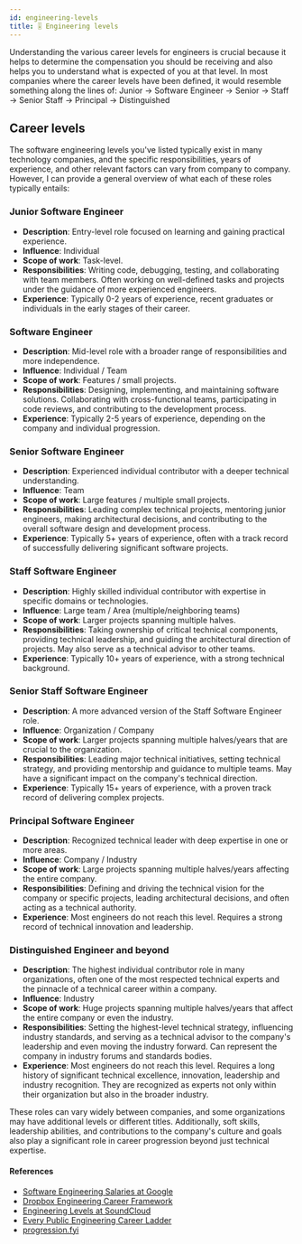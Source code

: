 ```yaml
---
id: engineering-levels
title: 🎚 Engineering levels
---
```


Understanding the various career levels for engineers is crucial because it helps to determine the compensation you should be receiving and also helps you to understand what is expected of you at that level. In most companies where the career levels have been defined, it would resemble something along the lines of: Junior → Software Engineer → Senior → Staff → Senior Staff → Principal → Distinguished

## Career levels

The software engineering levels you've listed typically exist in many technology companies, and the specific responsibilities, years of experience, and other relevant factors can vary from company to company. However, I can provide a general overview of what each of these roles typically entails:

### Junior Software Engineer

- **Description**: Entry-level role focused on learning and gaining practical experience.
- **Influence**: Individual
- **Scope of work**: Task-level.
- **Responsibilities**: Writing code, debugging, testing, and collaborating with team members. Often working on well-defined tasks and projects under the guidance of more experienced engineers.
- **Experience**: Typically 0-2 years of experience, recent graduates or individuals in the early stages of their career.

### Software Engineer

- **Description**: Mid-level role with a broader range of responsibilities and more independence.
- **Influence**: Individual / Team
- **Scope of work**: Features / small projects.
- **Responsibilities**: Designing, implementing, and maintaining software solutions. Collaborating with cross-functional teams, participating in code reviews, and contributing to the development process.
- **Experience**: Typically 2-5 years of experience, depending on the company and individual progression.

### Senior Software Engineer

- **Description**: Experienced individual contributor with a deeper technical understanding.
- **Influence**: Team
- **Scope of work**: Large features / multiple small projects.
- **Responsibilities**: Leading complex technical projects, mentoring junior engineers, making architectural decisions, and contributing to the overall software design and development process.
- **Experience**: Typically 5+ years of experience, often with a track record of successfully delivering significant software projects.

### Staff Software Engineer

- **Description**: Highly skilled individual contributor with expertise in specific domains or technologies.
- **Influence**: Large team / Area (multiple/neighboring teams)
- **Scope of work**: Larger projects spanning multiple halves.
- **Responsibilities**: Taking ownership of critical technical components, providing technical leadership, and guiding the architectural direction of projects. May also serve as a technical advisor to other teams.
- **Experience**: Typically 10+ years of experience, with a strong technical background.

### Senior Staff Software Engineer

- **Description**: A more advanced version of the Staff Software Engineer role.
- **Influence**: Organization / Company
- **Scope of work**: Larger projects spanning multiple halves/years that are crucial to the organization.
- **Responsibilities**: Leading major technical initiatives, setting technical strategy, and providing mentorship and guidance to multiple teams. May have a significant impact on the company's technical direction.
- **Experience**: Typically 15+ years of experience, with a proven track record of delivering complex projects.

### Principal Software Engineer

- **Description**: Recognized technical leader with deep expertise in one or more areas.
- **Influence**: Company / Industry
- **Scope of work**: Large projects spanning multiple halves/years affecting the entire company.
- **Responsibilities**: Defining and driving the technical vision for the company or specific projects, leading architectural decisions, and often acting as a technical authority.
- **Experience**: Most engineers do not reach this level. Requires a strong record of technical innovation and leadership.

### Distinguished Engineer and beyond

- **Description**: The highest individual contributor role in many organizations, often one of the most respected technical experts and the pinnacle of a technical career within a company.
- **Influence**: Industry
- **Scope of work**: Huge projects spanning multiple halves/years that affect the entire company or even the industry.
- **Responsibilities**: Setting the highest-level technical strategy, influencing industry standards, and serving as a technical advisor to the company's leadership and even moving the industry forward. Can represent the company in industry forums and standards bodies.
- **Experience**: Most engineers do not reach this level. Requires a long history of significant technical excellence, innovation, leadership and industry recognition. They are recognized as experts not only within their organization but also in the broader industry.

These roles can vary widely between companies, and some organizations may have additional levels or different titles. Additionally, soft skills, leadership abilities, and contributions to the company's culture and goals also play a significant role in career progression beyond just technical expertise.

#### References

- [Software Engineering Salaries at Google](https://careerkarma.com/blog/software-engineering-salary-google/)
- [Dropbox Engineering Career Framework](https://dropbox.github.io/dbx-career-framework/overview.html)
- [Engineering Levels at SoundCloud](https://developers.soundcloud.com/blog/engineering-levels/)
- [Every Public Engineering Career Ladder](https://www.swyx.io/career-ladders)
- [progression.fyi](https://progression.fyi/)

